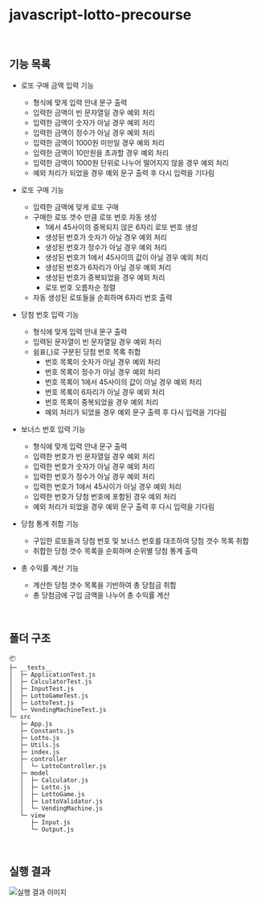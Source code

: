# javascript-lotto-precourse

<br />

## 기능 목록

- 로또 구매 금액 입력 기능
  - 형식에 맞게 입력 안내 문구 출력
  - 입력한 금액이 빈 문자열일 경우 예외 처리
  - 입력한 금액이 숫자가 아닐 경우 예외 처리
  - 입력한 금액이 정수가 아닐 경우 예외 처리
  - 입력한 금액이 1000원 미만일 경우 예외 처리
  - 입력한 금액이 10만원을 초과할 경우 예외 처리
  - 입력한 금액이 1000원 단위로 나누어 떨어지지 않을 경우 예외 처리
  - 예외 처리가 되었을 경우 예외 문구 출력 후 다시 입력을 기다림

- 로또 구매 기능
  - 입력한 금액에 맞게 로또 구매
  - 구매한 로또 갯수 만큼 로또 번호 자동 생성
    - 1에서 45사이의 중복되지 않은 6자리 로또 번호 생성
    - 생성된 번호가 숫자가 아닐 경우 예외 처리
    - 생성된 번호가 정수가 아닐 경우 예외 처리
    - 생성된 번호가 1에서 45사이의 값이 아닐 경우 예외 처리
    - 생성된 번호가 6자리가 아닐 경우 예외 처리
    - 생성된 번호가 중복되었을 경우 예외 처리
    - 로또 번호 오름차순 정렬
  - 자동 생성된 로또들을 순회하며 6자리 번호 출력

- 당첨 번호 입력 기능
  - 형식에 맞게 입력 안내 문구 출력
  - 입력된 문자열이 빈 문자열일 경우 예외 처리
  - 쉼표(,)로 구분된 당첨 번호 목록 취합
    - 번호 목록이 숫자가 아닐 경우 예외 처리
    - 번호 목록이 정수가 아닐 경우 예외 처리
    - 번호 목록이 1에서 45사이의 값이 아닐 경우 예외 처리
    - 번호 목록이 6자리가 아닐 경우 예외 처리
    - 번호 목록이 중복되었을 경우 예외 처리
    - 예외 처리가 되었을 경우 예외 문구 출력 후 다시 입력을 기다림

- 보너스 번호 입력 기능
  - 형식에 맞게 입력 안내 문구 출력
  - 입력한 번호가 빈 문자열일 경우 예외 처리
  - 입력한 번호가 숫자가 아닐 경우 예외 처리
  - 입력한 번호가 정수가 아닐 경우 예외 처리
  - 입력한 번호가 1에서 45사이가 아닐 경우 예외 처리
  - 입력한 번호가 당첨 번호에 포함된 경우 예외 처리
  - 예외 처리가 되었을 경우 예외 문구 출력 후 다시 입력을 기다림

- 당첨 통계 취합 기능
  - 구입한 로또들과 당첨 번호 및 보너스 번호를 대조하여 당첨 갯수 목록 취합
  - 취합한 당첨 갯수 목록을 순회하며 순위별 당첨 통계 출력

- 총 수익률 계산 기능
  - 계산한 당첨 갯수 목록을 기반하여 총 당첨금 취합
  - 총 당첨금에 구입 금액을 나누어 총 수익률 계산

<br />

## 폴더 구조

```
📦 
├─ __tests__
│  ├─ ApplicationTest.js
│  ├─ CalculatorTest.js
│  ├─ InputTest.js
│  ├─ LottoGameTest.js
│  ├─ LottoTest.js
│  └─ VendingMachineTest.js
└─ src
   ├─ App.js
   ├─ Constants.js
   ├─ Lotto.js
   ├─ Utils.js
   ├─ index.js
   ├─ controller
   │  └─ LottoController.js
   ├─ model
   │  ├─ Calculator.js
   │  ├─ Lotto.js
   │  ├─ LottoGame.js
   │  ├─ LottoValidator.js
   │  └─ VendingMachine.js
   └─ view
      ├─ Input.js
      └─ Output.js
```

<br />

## 실행 결과

![실행 결과 이미지](https://private-user-images.githubusercontent.com/110769195/382594419-546cc701-9ae9-4b74-84be-8a1a8b4f579d.png?jwt=eyJhbGciOiJIUzI1NiIsInR5cCI6IkpXVCJ9.eyJpc3MiOiJnaXRodWIuY29tIiwiYXVkIjoicmF3LmdpdGh1YnVzZXJjb250ZW50LmNvbSIsImtleSI6ImtleTUiLCJleHAiOjE3MzA2NTc2MjMsIm5iZiI6MTczMDY1NzMyMywicGF0aCI6Ii8xMTA3NjkxOTUvMzgyNTk0NDE5LTU0NmNjNzAxLTlhZTktNGI3NC04NGJlLThhMWE4YjRmNTc5ZC5wbmc_WC1BbXotQWxnb3JpdGhtPUFXUzQtSE1BQy1TSEEyNTYmWC1BbXotQ3JlZGVudGlhbD1BS0lBVkNPRFlMU0E1M1BRSzRaQSUyRjIwMjQxMTAzJTJGdXMtZWFzdC0xJTJGczMlMkZhd3M0X3JlcXVlc3QmWC1BbXotRGF0ZT0yMDI0MTEwM1QxODA4NDNaJlgtQW16LUV4cGlyZXM9MzAwJlgtQW16LVNpZ25hdHVyZT1lMGU4OWNjNGFmY2E1NDNkYmU4NmZiMzJjOTlkZmUxZjE5NTllNWQ5MDY3ODQ5ZWZmNDU5OTdhNGQ5OGZhYjEyJlgtQW16LVNpZ25lZEhlYWRlcnM9aG9zdCJ9.LfQDsLUJEFqb5Zekh6IAiO2qzxYmIcIYv8ltf8PWnnc)